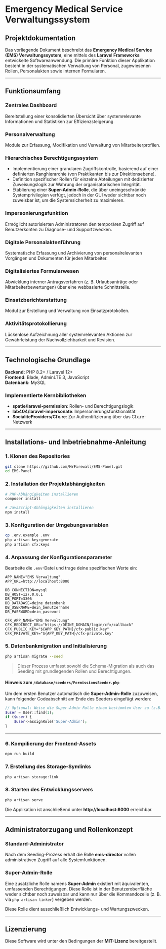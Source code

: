 # Emergency Medical Service Verwaltungssystem

## Projektdokumentation
Das vorliegende Dokument beschreibt das **Emergency Medical Service (EMS) Verwaltungssystem**, eine mittels des **Laravel Frameworks** entwickelte Softwareanwendung. Die primäre Funktion dieser Applikation besteht in der systematischen Verwaltung von Personal, zugewiesenen Rollen, Personalakten sowie internen Formularen.

---

## Funktionsumfang

### Zentrales Dashboard
Bereitstellung einer konsolidierten Übersicht über systemrelevante Informationen und Statistiken zur Effizienzsteigerung.

### Personalverwaltung
Module zur Erfassung, Modifikation und Verwaltung von Mitarbeiterprofilen.

### Hierarchisches Berechtigungssystem
- Implementierung einer granularen Zugriffskontrolle, basierend auf einer definierten Ranghierarchie (von Praktikanten bis zur Direktionsebene).
- Definition spezifischer Rollen für einzelne Abteilungen mit dedizierter Zuweisungslogik zur Wahrung der organisatorischen Integrität.
- Etablierung einer **Super-Admin-Rolle**, die über uneingeschränkte Systemprivilegien verfügt, jedoch in der GUI weder sichtbar noch zuweisbar ist, um die Systemsicherheit zu maximieren.

### Impersonierungsfunktion
Ermöglicht autorisierten Administratoren den temporären Zugriff auf Benutzerkonten zu Diagnose- und Supportzwecken.

### Digitale Personalaktenführung
Systematische Erfassung und Archivierung von personalrelevanten Vorgängen und Dokumenten für jeden Mitarbeiter.

### Digitalisiertes Formularwesen
Abwicklung interner Antragsverfahren (z. B. Urlaubsanträge oder Mitarbeiterbewertungen) über eine webbasierte Schnittstelle.

### Einsatzberichterstattung
Modul zur Erstellung und Verwaltung von Einsatzprotokollen.

### Aktivitätsprotokollierung
Lückenlose Aufzeichnung aller systemrelevanten Aktionen zur Gewährleistung der Nachvollziehbarkeit und Revision.

---

## Technologische Grundlage

**Backend:** PHP 8.2+ / Laravel 12+  
**Frontend:** Blade, AdminLTE 3, JavaScript  
**Datenbank:** MySQL

### Implementierte Kernbibliotheken
- **spatie/laravel-permission**: Rollen- und Berechtigungslogik
- **lab404/laravel-impersonate**: Impersonierungsfunktionalität
- **SocialiteProviders/Cfx.re**: Zur Authentifizierung über das Cfx.re-Netzwerk

---

## Installations- und Inbetriebnahme-Anleitung

### 1. Klonen des Repositories
```bash
git clone https://github.com/MrFirewall/EMS-Panel.git
cd EMS-Panel
```

### 2. Installation der Projektabhängigkeiten
```bash
# PHP-Abhängigkeiten installieren
composer install

# JavaScript-Abhängigkeiten installieren
npm install
```

### 3. Konfiguration der Umgebungsvariablen
```bash
cp .env.example .env
php artisan key:generate
php artisan cfx:keys
```

### 4. Anpassung der Konfigurationsparameter
Bearbeite die `.env`-Datei und trage deine spezifischen Werte ein:
```env
APP_NAME="EMS Verwaltung"
APP_URL=http://localhost:8000

DB_CONNECTION=mysql
DB_HOST=127.0.0.1
DB_PORT=3306
DB_DATABASE=deine_datenbank
DB_USERNAME=dein_benutzername
DB_PASSWORD=dein_passwort

CFX_APP_NAME="EMS Verwaltung"
CFX_REDIRECT_URL="https://DEINE_DOMAIN/login/cfx/callback"
CFX_PUBLIC_KEY="${APP_KEY_PATH}/cfx-public.key"
CFX_PRIVATE_KEY="${APP_KEY_PATH}/cfx-private.key"
```

### 5. Datenbankmigration und Initialisierung
```bash
php artisan migrate --seed
```
> Dieser Prozess umfasst sowohl die Schema-Migration als auch das Seeding mit grundlegenden Rollen und Berechtigungen.

#### Hinweis zum `/database/seeders/PermissionsSeeder.php`
Um dem ersten Benutzer automatisch die **Super-Admin-Rolle** zuzuweisen, kann folgender Codeabschnitt am Ende des Seeders eingefügt werden:

```php
// Optional: Weise die Super-Admin Rolle einem bestimmten User zu (z.B. User mit ID 1)
$user = User::find(1);
if ($user) {
    $user->assignRole('Super-Admin');
}
```

---

### 6. Kompilierung der Frontend-Assets
```bash
npm run build
```

### 7. Erstellung des Storage-Symlinks
```bash
php artisan storage:link
```

### 8. Starten des Entwicklungsservers
```bash
php artisan serve
```
Die Applikation ist anschließend unter **http://localhost:8000** erreichbar.

---

## Administratorzugang und Rollenkonzept

### Standard-Administrator
Nach dem Seeding-Prozess erhält die Rolle **ems-director** vollen administrativen Zugriff auf alle Systemfunktionen.

### Super-Admin-Rolle
Eine zusätzliche Rolle namens **Super-Admin** existiert mit äquivalenten, umfassenden Berechtigungen. Diese Rolle ist in der Benutzeroberfläche weder sichtbar noch zuweisbar und kann nur über die Kommandozeile (z. B. via `php artisan tinker`) vergeben werden.

Diese Rolle dient ausschließlich Entwicklungs- und Wartungszwecken.

---

## Lizenzierung
Diese Software wird unter den Bedingungen der **MIT-Lizenz** bereitgestellt.

